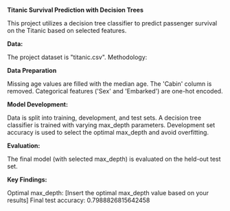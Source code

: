 **Titanic Survival Prediction with Decision Trees**

This project utilizes a decision tree classifier to predict passenger survival on the Titanic based on selected features.

**Data:**

The project dataset is "titanic.csv".
Methodology:

**Data Preparation**

Missing age values are filled with the median age.
The 'Cabin' column is removed.
Categorical features ('Sex' and 'Embarked') are one-hot encoded.

**Model Development:**

Data is split into training, development, and test sets.
A decision tree classifier is trained with varying max_depth parameters.
Development set accuracy is used to select the optimal max_depth and avoid overfitting.

**Evaluation:**

The final model (with selected max_depth) is evaluated on the held-out test set.

**Key Findings:**

Optimal max_depth: [Insert the optimal max_depth value based on your results]
Final test accuracy:  0.7988826815642458

